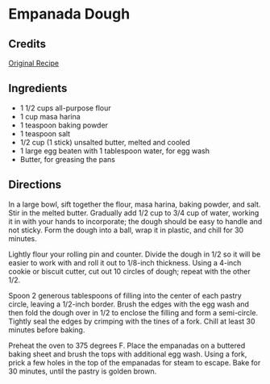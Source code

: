 # Empanada Dough 

## Credits

[Original Recipe](http://www.foodtv.com/food/recipes/recipe/0,1977,FOOD_9936_22451,00.html "http://www.foodtv.com/food/recipes/recipe/0,1977,FOOD 9936 22451,00.html")

## Ingredients

- 1 1/2 cups all-purpose flour 
- 1 cup masa harina 
- 1 teaspoon baking powder 
- 1 teaspoon salt 
- 1/2 cup (1 stick) unsalted butter, melted and cooled 
- 1 large egg beaten with 1 tablespoon water, for egg wash 
- Butter, for greasing the pans

## Directions

In a large bowl, sift together the flour, masa harina, baking powder, and salt. Stir in the melted butter. Gradually add 1/2 cup to 3/4 cup of water, working it in with your hands to incorporate; the dough should be easy to handle and not sticky. Form the dough into a ball, wrap it in plastic, and chill for 30 minutes.   
 Lightly flour your rolling pin and counter. Divide the dough in 1/2 so it will be easier to work with and roll it out to 1/8-inch thickness. Using a 4-inch cookie or biscuit cutter, cut out 10 circles of dough; repeat with the other 1/2.   
  
 Spoon 2 generous tablespoons of filling into the center of each pastry circle, leaving a 1/2-inch border. Brush the edges with the egg wash and then fold the dough over in 1/2 to enclose the filling and form a semi-circle. Tightly seal the edges by crimping with the tines of a fork. Chill at least 30 minutes before baking.   
  
 Preheat the oven to 375 degrees F. Place the empanadas on a buttered baking sheet and brush the tops with additional egg wash. Using a fork, prick a few holes in the top of the empanadas for steam to escape. Bake for 30 minutes, until the pastry is golden brown.

